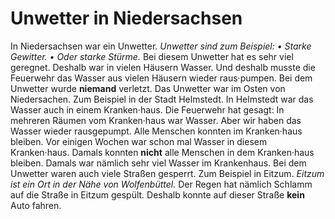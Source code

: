 # Unwetter in Niedersachsen

In Niedersachsen war ein Unwetter. 
*Unwetter sind zum Beispiel:* *• Starke Gewitter.* 
*• Oder starke Stürme.* Bei diesem Unwetter hat es sehr viel geregnet. Deshalb war in vielen Häusern Wasser. Und deshalb musste die Feuerwehr das Wasser aus vielen Häusern wieder raus·pumpen. Bei dem Unwetter wurde **niemand** verletzt. 
Das Unwetter war im Osten von Niedersachen. Zum Beispiel in der Stadt Helmstedt. In Helmstedt war das Wasser auch in einem Kranken·haus. Die Feuerwehr hat gesagt: In mehreren Räumen vom Kranken·haus war Wasser. Aber wir haben das Wasser wieder rausgepumpt. Alle Menschen konnten im Kranken·haus bleiben. Vor einigen Wochen war schon mal Wasser in diesem Kranken·haus. Damals konnten **nicht** alle Menschen in dem Kranken·haus bleiben. Damals war nämlich sehr viel Wasser im Krankenhaus. 
Bei dem Unwetter waren auch viele Straßen gesperrt. Zum Beispiel in Eitzum. 
*Eitzum ist ein Ort in der Nähe von Wolfenbüttel.* Der Regen hat nämlich Schlamm auf die Straße in Eitzum gespült. Deshalb konnte auf dieser Straße **kein** Auto fahren. 

